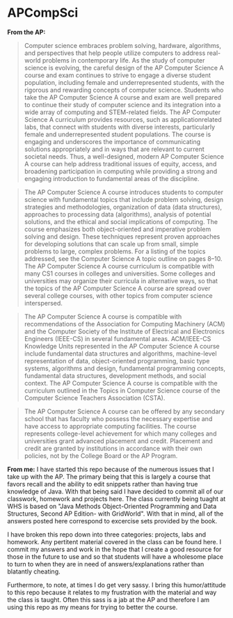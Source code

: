 APCompSci
=========

**From the AP:**
>  Computer science embraces problem solving, hardware, algorithms, and perspectives
that help people utilize computers to address real-world problems in contemporary life.
As the study of computer science is evolving, the careful design of the AP Computer
Science A course and exam continues to strive to engage a diverse student population,
including female and underrepresented students, with the rigorous and rewarding
concepts of computer science. Students who take the AP Computer Science A course
and exam are well prepared to continue their study of computer science and its
integration into a wide array of computing and STEM-related fields.
The AP Computer Science A curriculum provides resources, such as applicationrelated
labs, that connect with students with diverse interests, particularly female and
underrepresented student populations. The course is engaging and underscores the
importance of communicating solutions appropriately and in ways that are relevant to
current societal needs. Thus, a well-designed, modern AP Computer Science A course
can help address traditional issues of equity, access, and broadening participation in
computing while providing a strong and engaging introduction to fundamental areas
of the discipline.

>  The AP Computer Science A course introduces students to computer science with
fundamental topics that include problem solving, design strategies and methodologies,
organization of data (data structures), approaches to processing data (algorithms),
analysis of potential solutions, and the ethical and social implications of computing.
The course emphasizes both object-oriented and imperative problem solving and
design. These techniques represent proven approaches for developing solutions that
can scale up from small, simple problems to large, complex problems. For a listing of
the topics addressed, see the Computer Science A topic outline on pages 8–10.
The AP Computer Science A course curriculum is compatible with many CS1
courses in colleges and universities. Some colleges and universities may organize their
curricula in alternative ways, so that the topics of the AP Computer Science A course
are spread over several college courses, with other topics from computer science
interspersed.

>  The AP Computer Science A course is compatible with recommendations of the
Association for Computing Machinery (ACM) and the Computer Society of the
Institute of Electrical and Electronics Engineers (IEEE-CS) in several fundamental
areas. ACM/IEEE-CS Knowledge Units represented in the AP Computer Science A
course include fundamental data structures and algorithms, machine-level
representation of data, object-oriented programming, basic type systems, algorithms
and design, fundamental programming concepts, fundamental data structures,
development methods, and social context. The AP Computer Science A course is
compatible with the curriculum outlined in the Topics in Computer Science course of
the Computer Science Teachers Association (CSTA).

>  The AP Computer Science A course can be offered by any secondary school that
has faculty who possess the necessary expertise and have access to appropriate
computing facilities. The course represents college-level achievement for which many
colleges and universities grant advanced placement and credit. Placement and credit
are granted by institutions in accordance with their own policies, not by the College
Board or the AP Program.

**From me:**
I have started this repo because of the numerous issues that I take up with the AP. The primary being that this is largely a course that favors recall and the ability to edit snippets rather than having true knowledge of Java. With that being said I have decided to commit all of our classwork, homework and projects here. The class currently being tuaght at WHS is based on "Java Methods Object-Oriented Programming and Data Structures, Second AP Edition- with GridWorld". With that in mind, all of the answers posted here correspond to excercise sets provided by the book.

I have broken this repo down into three categories: projects, labs and homework. Any pertitent material covered in the class can be found here. I commit my answers and work in the hope that I create a good resource for those in the future to use and so that students will have a wholesome place to turn to when they are in need of answers/explanations rather than blatantly cheating. 

  Furthermore, to note, at times I do get very sassy. I bring this humor/attitude to this repo because it relates to my frustration with the material and way the class is taught. Often this sass is a jab at the AP and therefore I am using this repo as my means for trying to better the course. 
